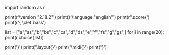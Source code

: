 import random as r


print(r'\version "2.18.2"')
print(r'\language "english"')
print(r'\score{')
print(r'{ \clef bass')


list = ["a","as","b","bs","c","cs","d","ds","e","f","fs","g","gs",]
for i in range(20):
    print(r.choice(list))



print('}')
print('\layout{}')
print('\midi{}')
print('}')


